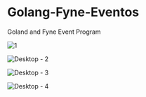 # Golang-Fyne-Eventos
Goland and Fyne Event Program




![1](https://user-images.githubusercontent.com/73955757/155163510-5a5995cf-c4c9-401f-aaad-1c5ff04574c8.png)



![Desktop - 2](https://user-images.githubusercontent.com/73955757/155163541-b29a2b00-b54d-4489-a6f9-28930cc178ee.png)



![Desktop - 3](https://user-images.githubusercontent.com/73955757/155163558-42a641a5-3ee7-4eed-a5df-d9c183191018.png)



![Desktop - 4](https://user-images.githubusercontent.com/73955757/155163565-68651fe3-1a03-4c79-b10e-ab4660de1ca6.png)






